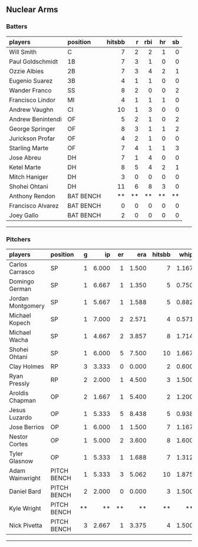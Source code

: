 ## Nuclear Arms

### Batters

 
|players           |position  | hitsbb|  r| rbi| hr| sb| 
|:-----------------|:---------|------:|--:|---:|--:|--:| 
|Will Smith        |C         |      7|  2|   2|  1|  0| 
|Paul Goldschmidt  |1B        |      7|  3|   1|  0|  0| 
|Ozzie Albies      |2B        |      7|  3|   4|  2|  1| 
|Eugenio Suarez    |3B        |      4|  1|   1|  0|  0| 
|Wander Franco     |SS        |      8|  2|   0|  0|  2| 
|Francisco Lindor  |MI        |      4|  1|   1|  1|  0| 
|Andrew Vaughn     |CI        |     10|  1|   3|  0|  0| 
|Andrew Benintendi |OF        |      5|  2|   1|  0|  2| 
|George Springer   |OF        |      8|  3|   1|  1|  2| 
|Jurickson Profar  |OF        |      4|  2|   1|  0|  0| 
|Starling Marte    |OF        |      7|  4|   1|  1|  3| 
|Jose Abreu        |DH        |      7|  1|   4|  0|  0| 
|Ketel Marte       |DH        |      8|  5|   4|  2|  1| 
|Mitch Haniger     |DH        |      3|  0|   0|  0|  0| 
|Shohei Ohtani     |DH        |     11|  6|   8|  3|  0| 
|Anthony Rendon    |BAT BENCH |     **| **|  **| **| **| 
|Francisco Alvarez |BAT BENCH |      0|  0|   0|  0|  0| 
|Joey Gallo        |BAT BENCH |      2|  0|   0|  0|  0| 


* * *

### Pitchers

 
|players           |position    |  g|    ip| er|   era| hitsbb|  whip| so|  w| sv| 
|:-----------------|:-----------|--:|-----:|--:|-----:|------:|-----:|--:|--:|--:| 
|Carlos Carrasco   |SP          |  1| 6.000|  1| 1.500|      7| 1.167|  4|  1|  0| 
|Domingo German    |SP          |  1| 6.667|  1| 1.350|      5| 0.750|  6|  0|  0| 
|Jordan Montgomery |SP          |  1| 5.667|  1| 1.588|      5| 0.882|  5|  0|  0| 
|Michael Kopech    |SP          |  1| 7.000|  2| 2.571|      4| 0.571|  9|  0|  0| 
|Michael Wacha     |SP          |  1| 4.667|  2| 3.857|      8| 1.714|  8|  0|  0| 
|Shohei Ohtani     |SP          |  1| 6.000|  5| 7.500|     10| 1.667|  6|  0|  0| 
|Clay Holmes       |RP          |  3| 3.333|  0| 0.000|      2| 0.600|  5|  1|  1| 
|Ryan Pressly      |RP          |  2| 2.000|  1| 4.500|      3| 1.500|  3|  0|  1| 
|Aroldis Chapman   |OP          |  2| 1.667|  1| 5.400|      2| 1.200|  3|  0|  0| 
|Jesus Luzardo     |OP          |  1| 5.333|  5| 8.438|      5| 0.938|  8|  0|  0| 
|Jose Berrios      |OP          |  1| 6.000|  1| 1.500|      7| 1.167|  6|  0|  0| 
|Nestor Cortes     |OP          |  1| 5.000|  2| 3.600|      8| 1.600|  6|  1|  0| 
|Tyler Glasnow     |OP          |  1| 5.333|  1| 1.688|      7| 1.312|  6|  0|  0| 
|Adam Wainwright   |PITCH BENCH |  1| 5.333|  3| 5.062|     10| 1.875|  3|  0|  0| 
|Daniel Bard       |PITCH BENCH |  2| 2.000|  0| 0.000|      3| 1.500|  1|  0|  0| 
|Kyle Wright       |PITCH BENCH | **|    **| **|    **|     **|    **| **| **| **| 
|Nick Pivetta      |PITCH BENCH |  3| 2.667|  1| 3.375|      4| 1.500|  5|  0|  0| 


* * *


